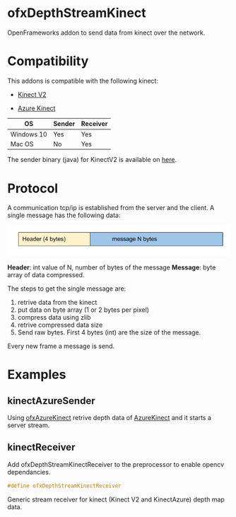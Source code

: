 # ofxDepthStreamKinect

OpenFrameworks addon to send data from kinect over the network.

# Compatibility

This addons is compatible with the following kinect:

- [Kinect V2](https://developer.microsoft.com/en-us/windows/kinect/) 

- [Azure Kinect](https://azure.microsoft.com/en-gb/services/kinect-dk/)


|  OS        | Sender | Receiver |
|------------|--------|----------|
| Windows 10 | Yes    | Yes      |
| Mac OS     | No     | Yes      |

The sender binary (java) for KinectV2 is available on [here](https://drive.google.com/drive/folders/1aEp-1aSU9LYffDRH-BQqwebyv9A6AHaa?usp=sharing).

# Protocol

A communication tcp/ip is established from the server and the client. A single message has the following data:

![alt text](docs/messageFrame.png)

**Header**: int value of N, number of bytes of the message
**Message**: byte array of data compressed.

The steps to get the single message are:

1) retrive data from the kinect
2) put data on byte array (1 or 2 bytes per pixel)
3) compress data using zlib
4) retrive compressed data size
5) Send raw bytes. First 4 bytes (int) are the size of the message.

Every new frame a message is send.


# Examples

## kinectAzureSender

Using [ofxAzureKinect](https://github.com/fusefactory/ofxAzureKinect/tree/develop) retrive depth data of [AzureKinect](https://docs.microsoft.com/en-us/azure/kinect-dk/) and it starts a server stream.


## kinectReceiver

Add ofxDepthStreamKinectReceiver to the preprocessor to enable opencv dependancies.

```c++
#define ofxDepthStreamKinectReceiver
```

Generic stream receiver for kinect (Kinect V2 and KinectAzure) depth map data.
